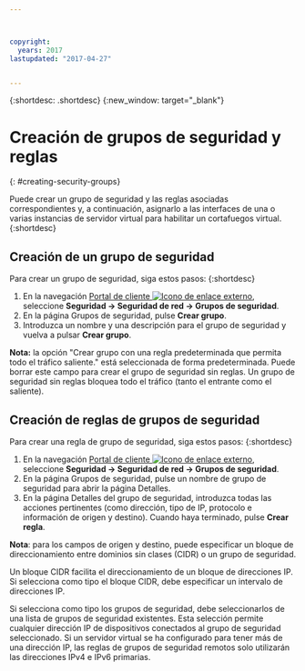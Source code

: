 ```yaml
---



copyright:
  years: 2017
lastupdated: "2017-04-27"


---
```


{:shortdesc: .shortdesc}
{:new_window: target="_blank"}


# Creación de grupos de seguridad y reglas
{: #creating-security-groups}

Puede crear un grupo de seguridad y las reglas asociadas correspondientes y, a continuación, asignarlo a las interfaces de una o varias instancias de servidor virtual para habilitar un cortafuegos virtual.
{:shortdesc}

## Creación de un grupo de seguridad

Para crear un grupo de seguridad, siga estos pasos:
{:shortdesc}
 
1. En la navegación [Portal de cliente ![Icono de enlace externo](../../icons/launch-glyph.svg "Icono de enlace externo")](https://control.softlayer.com/), seleccione **Seguridad -> Seguridad de red -> Grupos de seguridad**.
2. En la página Grupos de seguridad, pulse **Crear grupo**.
3. Introduzca un nombre y una descripción para el grupo de seguridad y vuelva a pulsar **Crear grupo**.

**Nota:** la opción "Crear grupo con una regla predeterminada que permita todo el tráfico saliente." está seleccionada de forma predeterminada. Puede borrar este campo para crear el grupo de seguridad sin reglas. Un grupo de seguridad sin reglas bloquea todo el tráfico (tanto el entrante como el saliente).

## Creación de reglas de grupos de seguridad

Para crear una regla de grupo de seguridad, siga estos pasos:
{:shortdesc}

1. En la navegación [Portal de cliente ![Icono de enlace externo](../../icons/launch-glyph.svg "Icono de enlace externo")](https://control.softlayer.com/), seleccione **Seguridad -> Seguridad de red -> Grupos de seguridad**.
2. En la página Grupos de seguridad, pulse un nombre de grupo de seguridad para abrir la página Detalles.
3. En la página Detalles del grupo de seguridad, introduzca todas las acciones pertinentes (como dirección, tipo de IP, protocolo e información de origen y destino). Cuando haya terminado, pulse **Crear regla**.

**Nota**: para los campos de origen y destino, puede especificar un bloque de direccionamiento entre dominios sin clases (CIDR) o un grupo de seguridad. 

Un bloque CIDR facilita el direccionamiento de un bloque de direcciones IP.  Si selecciona como tipo el bloque CIDR, debe especificar un intervalo de direcciones IP. 

Si selecciona como tipo los grupos de seguridad, debe seleccionarlos de una lista de grupos de seguridad existentes. Esta selección permite cualquier dirección IP de dispositivos conectados al grupo de seguridad seleccionado. Si un servidor virtual se ha configurado para tener más de una dirección IP, las reglas de grupos de seguridad remotos solo utilizarán las direcciones IPv4 e IPv6 primarias.
